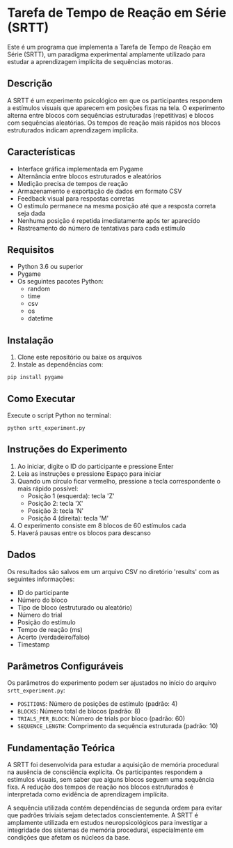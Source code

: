 # Tarefa de Tempo de Reação em Série (SRTT)

Este é um programa que implementa a Tarefa de Tempo de Reação em Série (SRTT), um paradigma experimental amplamente utilizado para estudar a aprendizagem implícita de sequências motoras.

## Descrição

A SRTT é um experimento psicológico em que os participantes respondem a estímulos visuais que aparecem em posições fixas na tela. O experimento alterna entre blocos com sequências estruturadas (repetitivas) e blocos com sequências aleatórias. Os tempos de reação mais rápidos nos blocos estruturados indicam aprendizagem implícita.

## Características

- Interface gráfica implementada em Pygame
- Alternância entre blocos estruturados e aleatórios
- Medição precisa de tempos de reação
- Armazenamento e exportação de dados em formato CSV
- Feedback visual para respostas corretas
- O estímulo permanece na mesma posição até que a resposta correta seja dada
- Nenhuma posição é repetida imediatamente após ter aparecido
- Rastreamento do número de tentativas para cada estímulo

## Requisitos

- Python 3.6 ou superior
- Pygame
- Os seguintes pacotes Python:
  - random
  - time
  - csv
  - os
  - datetime

## Instalação

1. Clone este repositório ou baixe os arquivos
2. Instale as dependências com:

```
pip install pygame
```

## Como Executar

Execute o script Python no terminal:

```
python srtt_experiment.py
```

## Instruções do Experimento

1. Ao iniciar, digite o ID do participante e pressione Enter
2. Leia as instruções e pressione Espaço para iniciar
3. Quando um círculo ficar vermelho, pressione a tecla correspondente o mais rápido possível:
   - Posição 1 (esquerda): tecla 'Z'
   - Posição 2: tecla 'X'
   - Posição 3: tecla 'N'
   - Posição 4 (direita): tecla 'M'
4. O experimento consiste em 8 blocos de 60 estímulos cada
5. Haverá pausas entre os blocos para descanso

## Dados

Os resultados são salvos em um arquivo CSV no diretório 'results' com as seguintes informações:
- ID do participante
- Número do bloco
- Tipo de bloco (estruturado ou aleatório)
- Número do trial
- Posição do estímulo
- Tempo de reação (ms)
- Acerto (verdadeiro/falso)
- Timestamp

## Parâmetros Configuráveis

Os parâmetros do experimento podem ser ajustados no início do arquivo `srtt_experiment.py`:

- `POSITIONS`: Número de posições de estímulo (padrão: 4)
- `BLOCKS`: Número total de blocos (padrão: 8)
- `TRIALS_PER_BLOCK`: Número de trials por bloco (padrão: 60)
- `SEQUENCE_LENGTH`: Comprimento da sequência estruturada (padrão: 10)

## Fundamentação Teórica

A SRTT foi desenvolvida para estudar a aquisição de memória procedural na ausência de consciência explícita. Os participantes respondem a estímulos visuais, sem saber que alguns blocos seguem uma sequência fixa. A redução dos tempos de reação nos blocos estruturados é interpretada como evidência de aprendizagem implícita.

A sequência utilizada contém dependências de segunda ordem para evitar que padrões triviais sejam detectados conscientemente. A SRTT é amplamente utilizada em estudos neuropsicológicos para investigar a integridade dos sistemas de memória procedural, especialmente em condições que afetam os núcleos da base.

